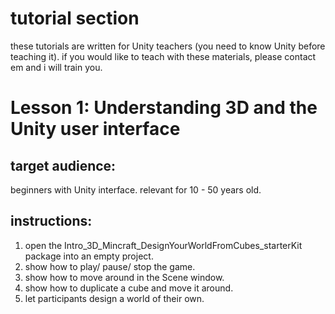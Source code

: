 # tutorial section 
these tutorials are written for Unity teachers (you need to know Unity before teaching it).
if you would like to teach with these materials, please contact em and i will train you.


# Lesson 1: Understanding 3D and the Unity user interface
## target audience: 
beginners with Unity interface. relevant for 10 - 50 years old.
## instructions: 
1. open the Intro_3D_Mincraft_DesignYourWorldFromCubes_starterKit package into an empty project.
2. show how to play/ pause/ stop the game.
3. show how to move around in the Scene window.
4. show how to duplicate a cube and move it around.
5. let participants design a world of their own.
